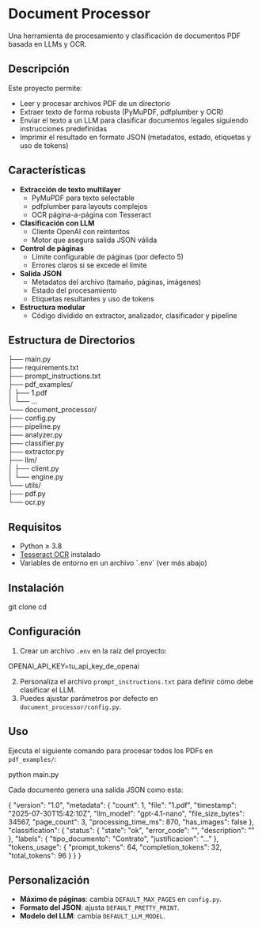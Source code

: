 # Document Processor

Una herramienta de procesamiento y clasificación de documentos PDF basada en LLMs y OCR.

## Descripción

Este proyecto permite:

- Leer y procesar archivos PDF de un directorio  
- Extraer texto de forma robusta (PyMuPDF, pdfplumber y OCR)  
- Enviar el texto a un LLM para clasificar documentos legales siguiendo instrucciones predefinidas  
- Imprimir el resultado en formato JSON (metadatos, estado, etiquetas y uso de tokens)  

## Características

- **Extracción de texto multilayer**
  - PyMuPDF para texto selectable  
  - pdfplumber para layouts complejos  
  - OCR página-a-página con Tesseract  
- **Clasificación con LLM**
  - Cliente OpenAI con reintentos  
  - Motor que asegura salida JSON válida  
- **Control de páginas**
  - Límite configurable de páginas (por defecto 5)  
  - Errores claros si se excede el límite  
- **Salida JSON**
  - Metadatos del archivo (tamaño, páginas, imágenes)  
  - Estado del procesamiento  
  - Etiquetas resultantes y uso de tokens  
- **Estructura modular**
  - Código dividido en extractor, analizador, clasificador y pipeline

## Estructura de Directorios

├── main.py  
├── requirements.txt  
├── prompt_instructions.txt  
├── pdf_examples/  
│ ├── 1.pdf  
│ └── ...  
└── document_processor/  
├── config.py  
├── pipeline.py  
├── analyzer.py  
├── classifier.py  
├── extractor.py  
├── llm/  
│ ├── client.py  
│ └── engine.py  
└── utils/  
├── pdf.py  
└── ocr.py

## Requisitos

- Python ≥ 3.8  
- [Tesseract OCR](https://github.com/tesseract-ocr/tesseract) instalado  
- Variables de entorno en un archivo \`.env\` (ver más abajo)

## Instalación

git clone <url-del-repo>
cd <nombre-del-repo>

## Configuración

1. Crear un archivo `.env` en la raíz del proyecto:

OPENAI_API_KEY=tu_api_key_de_openai

2. Personaliza el archivo `prompt_instructions.txt` para definir cómo debe clasificar el LLM.
3. Puedes ajustar parámetros por defecto en `document_processor/config.py`.

## Uso

Ejecuta el siguiente comando para procesar todos los PDFs en `pdf_examples/`:

python main.py

Cada documento genera una salida JSON como esta:

{
  "version": "1.0",
  "metadata": {
    "count": 1,
    "file": "1.pdf",
    "timestamp": "2025-07-30T15:42:10Z",
    "llm_model": "gpt-4.1-nano",
    "file_size_bytes": 34567,
    "page_count": 3,
    "processing_time_ms": 870,
    "has_images": false
  },
  "classification": {
    "status": {
      "state": "ok",
      "error_code": "",
      "description": ""
    },
    "labels": {
      "tipo_documento": "Contrato",
      "justificacion": "..."
    },
    "tokens_usage": {
      "prompt_tokens": 64,
      "completion_tokens": 32,
      "total_tokens": 96
    }
  }
}


## Personalización

- **Máximo de páginas**: cambia `DEFAULT_MAX_PAGES` en `config.py`.
- **Formato del JSON**: ajusta `DEFAULT_PRETTY_PRINT`.
- **Modelo del LLM**: cambia `DEFAULT_LLM_MODEL`.